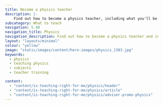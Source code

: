 ```yaml
---
title: Become a physics teacher
description: |-
    Find out how to become a physics teacher, including what you'll be teaching and what funding is available to help you train.
subcategory: What to teach
navigation: 5.48
navigation_title: Physics
navigation_description: Find out how to become a physics teacher and inspire the next generation of scientists, engineers and innovators.
layout: "layouts/minimal"
colour: "yellow"
image: "static/images/content/hero-images/physics_1383.jpg"
keywords:
  - physics
  - teaching physics
  - subjects
  - teacher training

content:
  - "content/is-teaching-right-for-me/physics/header"
  - "content/is-teaching-right-for-me/physics/article"
  - "content/is-teaching-right-for-me/physics/adviser-promo-physics"
---
```

